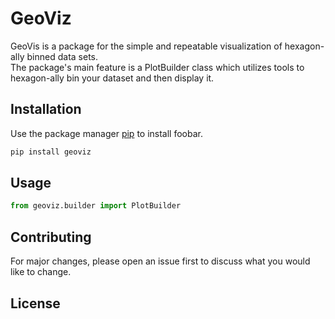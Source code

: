 # GeoViz

GeoVis is a package for the simple and repeatable visualization of hexagon-ally binned data sets.\
The package's main feature is a PlotBuilder class which utilizes tools to hexagon-ally bin your dataset and then display it.

## Installation

Use the package manager [pip](https://pip.pypa.io/en/stable/) to install foobar.

```bash
pip install geoviz
```

## Usage

```python
from geoviz.builder import PlotBuilder
```

## Contributing
For major changes, please open an issue first to discuss what you would like to change.

## License